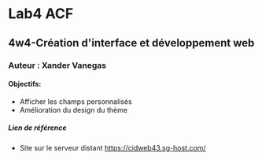 # Lab4 ACF
## 4w4-Création d'interface et développement web
### Auteur : Xander Vanegas

#### Objectifs: 
- Afficher les champs personnalisés
- Amélioration du design du thème


##### Lien de référence
- Site sur le serveur distant 
https://cidweb43.sg-host.com/